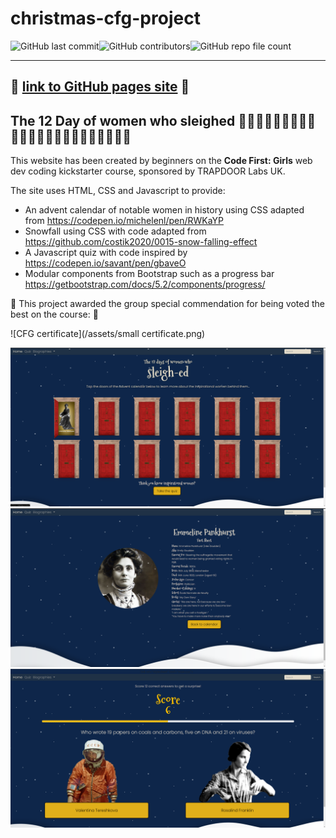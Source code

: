 # christmas-cfg-project
<img alt="GitHub last commit" src="https://img.shields.io/github/last-commit/MollyRushton/christmas-cfg-project"><img alt="GitHub contributors" src="https://img.shields.io/github/contributors/MollyRushton/christmas-cfg-project"><img alt="GitHub repo file count" src="https://img.shields.io/github/directory-file-count/MollyRushton/christmas-cfg-project">

---
:link:
[link to GitHub pages site](https://mollyrushton.github.io/christmas-cfg-project/)
:link:
---

## The 12 Day of women who sleighed 		:woman_technologist::woman_health_worker::woman_student::woman_judge::woman_with_headscarf::woman_cook::woman_factory_worker::woman_office_worker::woman_scientist::woman_singer::woman_artist::woman_astronaut:


This website has been created by beginners on the **Code First: Girls** web dev coding kickstarter course, sponsored by TRAPDOOR Labs UK.


The site uses HTML, CSS and Javascript to provide:
- An advent calendar of notable women in history using CSS adapted from https://codepen.io/michelenl/pen/RWKaYP
- Snowfall using CSS with code adapted from https://github.com/costik2020/0015-snow-falling-effect
- A Javascript quiz with code inspired by https://codepen.io/savant/pen/gbaveO
- Modular components from Bootstrap such as a progress bar https://getbootstrap.com/docs/5.2/components/progress/

🥇	This project awarded the group special commendation for being voted the best on the course:  🥇

![CFG certificate](/assets/small certificate.png)

![Homepage screenshot](/assets/screenshots/home.png)
![Quiz page screenshot](/assets/screenshots/bio.png)
![Bio page screenshot](/assets/screenshots/quiz.png)
